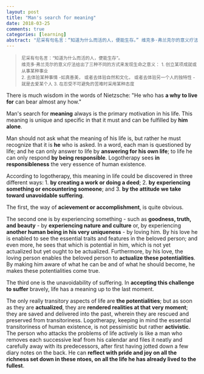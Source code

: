 ```yaml
---
layout: post
title: "Man's search for meaning"
date: 2018-03-25
comments: true
categories: [learning]
abstract: "尼采有句名言：“知道为什么而活的人，便能生存。” 维克多·弗兰克尔的意义疗法给出了三种不同的方式来发现生命之意义： 1. 创立某项成就或从事某种事业 2. 体验某种事情 -如真善美 - 体验自然和文化或体验另一个人的独特性-就是去爱某个人 3.在忍受不可避免的苦难时采用某种态度"
---
```

> <small>尼采有句名言：“知道为什么而活的人，便能生存”。</small> <br/>
> <small>维克多·弗兰克尔的意义疗法给出了三种不同的方式来发现生命之意义：</small>
> <small> 1. 创立某项成就或从事某种事业 </small>  
> <small>2. 去体验某种事情 -如真善美， 或者去体验自然和文化， 或者去体验另一个人的独特性 -就是去爱某个人</small> 
> <small>3. 在忍受不可避免的苦难时采用某种态度</small>



There is much wisdom in the words of Nietzsche: "He who has **a why to live for** can bear almost any how."

Man's search for **meaning** always is the primary motivation in his life. This meaning is unique and specific in that it must and can be fulfilled by **him alone**.  

Man should not ask what the meaning of his life is, but rather he must recognize that it is **he** who is asked. In a word, each man is questioned by life; and he can only answer to life by **answering for his own life**; to life he can only respond **by being responsible**. Logotherapy sees **in responsibleness** the very essence of human existence.  

According to logotherapy, this meaning in life could be discovered in three different ways: 1. **by creating a work or doing a deed**; 2. **by experiencing something or encountering someone**; and 3. **by the attitude we take toward unavoidable suffering**.

The first, the way of **acievement or accomplishment**, is quite obvious.  

The second one is by experiencing something - such as **goodness, truth, and beauty** - by **experiencing nature and culture** or, by experiencing **another human being in his very uniqueness** - by loving him.  By his love he is enabled to see the essential traits and features in the beloved person; and even more, he sees that which is potential in him, which is not yet actualized but yet ought to be actualized. Furthermore, by his love, the loving person enables the beloved person to **actualize these potentialities**. By making him aware of what he can be and of what he should become, he makes these potentialities come true.  

The third one is the unavoidability of suffering. In **accepting this challenge to suffer** bravely, life has a meaning up to the last moment.  

The only really transitory aspects of life are **the potentialities**; but as soon as they are **actualized**, they are **rendered realities at that very moment**; they are saved and delivered into the past, wherein they are rescued and preserved from transitoriness.  Logotherapy, keeping in mind the essential transitoriness of human existence, is not pessimistic but rather **activistic**. The person who attacks the problems of life actively is like a man who removes each successive leaf from his calendar and files it neatly and carefully away with its predecessors, after first having jotted down a few diary notes on the back. He can **reflect with pride and joy on all the richness set down in these ntoes, on all the life he has already lived to the fullest**.

